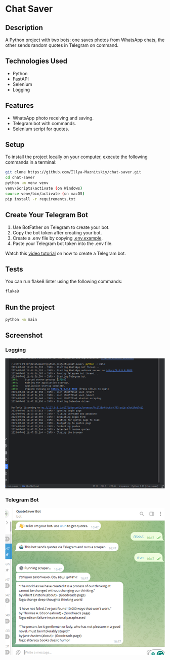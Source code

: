 # Chat Saver


## Description
A Python project with two bots: one saves photos from WhatsApp chats, the other sends random quotes in Telegram on command.


## Technologies Used
- Python
- FastAPI
- Selenium
- Logging


## Features
- WhatsApp photo receiving and saving.
- Telegram bot with commands.
- Selenium script for quotes.


## Setup
To install the project locally on your computer, execute the following commands in a terminal:
```bash
git clone https://github.com/Illya-Maznitskiy/chat-saver.git
cd chat-saver
python -m venv venv
venv\Scripts\activate (on Windows)
source venv/bin/activate (on macOS)
pip install -r requirements.txt
```


## Create Your Telegram Bot
1. Use BotFather on Telegram to create your bot.
2. Copy the bot token after creating your bot.
3. Create a .env file by copying [.env.example](.env.example).
4. Paste your Telegram bot token into the .env file.

Watch this [video tutorial](https://www.youtube.com/watch?app=desktop&v=UQrcOj63S2o) on how to create a Telegram bot.


## Tests
You can run flake8 linter using the following commands:
```bash
flake8
```


## Run the project
```bash
python -m main
```


## Screenshot
### Logging
![Logging](screenshots/logging.png)

### Telegram Bot
![Telegram Bot](screenshots/telegram_bot.png)

